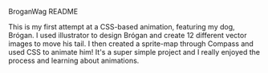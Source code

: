 BroganWag README

This is my first attempt at a CSS-based animation, featuring my dog, Brógan.
I used illustrator to design Brógan and create 12 different vector images to move his tail.
I then created a sprite-map through Compass and used CSS to animate him!
It's a super simple project and I really enjoyed the process and learning about animations.
